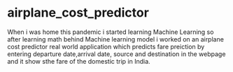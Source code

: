 # airplane_cost_predictor


When i was home this pandemic i started learning Machine Learning so after learning math behind Machine learning model i worked on an airplane cost predictor real world application which predicts fare preiction by entering departure date,arrival date, source and destination in the webpage and it show sthe fare of the domestic trip in India.
